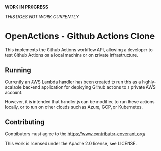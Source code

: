 **WORK IN PROGRESS**

_THIS DOES NOT WORK CURRENTLY_

# OpenActions - Github Actions Clone

This implements the Github Actions workflow API,
allowing a developer to test Github Actions on a
local machine or on private infrastructure.

## Running

Currently an AWS Lambda handler has been created
to run this as a highly-scalable backend application
for deploying Github actions to a private AWS account.

However, it is intended that handler.js can be modified
to run these actions locally, or to run on other clouds
such as Azure, GCP, or Kubernetes.

## Contributing

Contributors must agree to the https://www.contributor-covenant.org/

This work is licensed under the Apache 2.0 license, see LICENSE.
